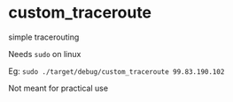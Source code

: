 # custom_traceroute
simple tracerouting

Needs `sudo` on linux

Eg: `sudo ./target/debug/custom_traceroute 99.83.190.102`

Not meant for practical use
